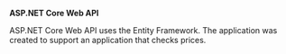 **ASP.NET Core Web API**

ASP.NET Core Web API uses the Entity Framework. 
The application was created to support an application that checks prices.
